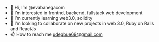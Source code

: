 - 👋 Hi, I’m @evabanegacom
- 👀 I’m interested in frontnd, backend, fullstack web development
- 🌱 I’m currently learning web3.0, solidity
- 💞️ I’m looking to collaborate on new projects in web 3.0, Ruby on Rails and ReactJs
- 📫 How to reach me udegbue69@gmail.com

<!---
evabanegacom/evabanegacom is a ✨ special ✨ repository because its `README.md` (this file) appears on your GitHub profile.
You can click the Preview link to take a look at your changes.
--->
